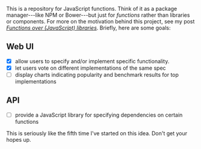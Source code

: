 This is a repository for JavaScript functions. Think of it as a package manager---like NPM or Bower---but just for *functions* rather than libraries or components. For more on the motivation behind this project, see my post [*Functions over (JavaScript) libraries*](http://danieltao.com/ideas/functions-over-libraries). Briefly, here are some goals:

## Web UI

- [x] allow users to specify and/or implement specific functionality.
- [x] let users vote on different implementations of the same spec
- [ ] display charts indicating popularity and benchmark results for top implementations

## API

- [ ] provide a JavaScript library for specifying dependencies on certain functions

This is seriously like the fifth time I've started on this idea. Don't get your hopes up.
